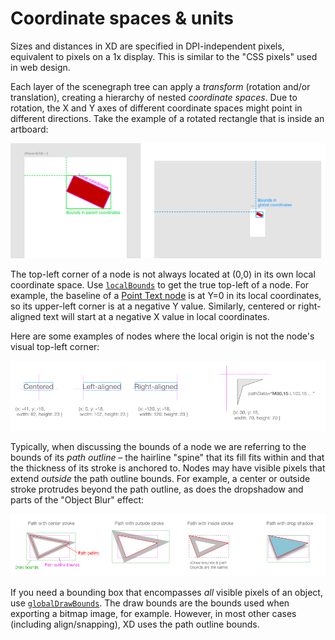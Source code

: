 # Coordinate spaces & units

Sizes and distances in XD are specified in DPI-independent pixels, equivalent to pixels on a 1x display. This is similar to the "CSS
pixels" used in web design.

Each layer of the scenegraph tree can apply a _transform_ (rotation and/or translation), creating a hierarchy of nested _coordinate
spaces_. Due to rotation, the X and Y axes of different coordinate spaces might point in different directions. Take the example of
a rotated rectangle that is inside an artboard:

![diagram of coordinate spaces](../../images/coordSpaces.png)

The top-left corner of a node is not always located at (0,0) in its own local coordinate space. Use [`localBounds`](../scenegraph.md#SceneNode-localBounds)
to get the true top-left of a node. For example, the baseline of a [Point Text node](../scenegraph.md#Text) is at Y=0 in its local coordinates, so its
upper-left corner is at a negative Y value. Similarly, centered or right-aligned text will start at a negative X value in local coordinates.

Here are some examples of nodes where the local origin is not the node's visual top-left corner:

![examples of localBounds origin](../../images/localOrigin.png)

Typically, when discussing the bounds of a node we are referring to the bounds of its _path outline_ &ndash; the hairline "spine" that its fill
fits within and that the thickness of its stroke is anchored to. Nodes may have visible pixels that extend _outside_ the path outline bounds.
For example, a center or outside stroke protrudes beyond the path outline, as does the dropshadow and parts of the "Object Blur" effect:

![examples of path bounds vs. draw bounds](../../images/pathBounds.png)

If you need a bounding box that encompasses _all_ visible pixels of an object, use [`globalDrawBounds`](../scenegraph.md#SceneNode-globalDrawBounds).
The draw bounds are the bounds used when exporting a bitmap image, for example. However, in most other cases (including align/snapping), XD uses the
path outline bounds.